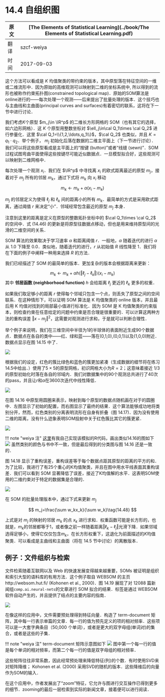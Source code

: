# 14.4 自组织图

| 原文   | [The Elements of Statistical Learning](../book/The Elements of Statistical Learning.pdf) |
| ---- | ---------------------------------------- |
| 翻译   | szcf-weiya                               |
| 时间   | 2017-09-03                   |

这个方法可以看成是 $K$ 均值聚类的带约束的版本，其中原型落在特征空间的一维或二维流形中．因为原始的高维观测可以映射到二维的坐标系统中, 所以得到的流形也被称作约束拓扑图(constrained topological map)．原始的SOM算法是online进行的——每次处理一个观测——后来提出了批量处理的版本．这个技巧也与主曲线和主曲面(principal curves and surfaces)有着密切的联系，这将在下一节中进行讨论．

我们考虑$K$个原型 $m_j\in \IR^p$ 的二维长方形网格的 SOM（也有其它的选择，如六边形网格）．这 $K$ 个原型用整数坐标对 $\ell_j\in\cal Q_1\times \cal Q_2$ 进行参量化．这里 $\cal Q_1=\\{1,2,\ldots,q_1\\}$，$\cal Q_2$ 也类似，并且 $K=q_1\cdot q_2$．举个例子， $m_j$ 初始化后落在数据的二维主平面上（下一节进行讨论）．我们可以将这些原型看成是主平面上的“按键 (button)”或者“线缝 (sewn)”．SOM 过程试图弯曲平面使得这些按键尽可能近似数据点．一旦模型拟合好，这些观测可以映射到二维网格中．

每次处理一个观测 $x_i$．我们在 $\IR^p$ 中寻找离 $x_i$ 的欧式距离最近的原型 $m_j$，接着对于 $m_j$ 所有的邻居 $m_k$，通过下式将 $m_k$ 向 $x_i$ 移动

$$
m_k\leftarrow m_k+\alpha (x_i-m_k)\tag{14.46}
$$

$m_j$ 的邻居定义为使得 $\ell_j$ 和 $\ell_k$ 间的距离小的所有 $m_k$．最简单的方式是采用欧式距离，通过阈值 $r$ 来决定“小”．邻域经常包含最近的原型 $m_j$ 本身．

注意到这里的距离是定义在原型的整数拓扑坐标中的 $\cal Q_1\times \cal Q_2$ 的空间中．式 (14.46) 的更新是将原型往数据点移动，但也是用来维持原型间的光滑的二维空间的关系．

SOM 算法的效果取决于学习速率 $\alpha$ 和距离阈值 $r$．一般地，$\alpha$ 随着迭代的进行 $\alpha$ 从 1.0 下降至 0.0．类似地，随着迭代的进行，$r$ 从初始值 $R$ 线性降至 1．我们将在下面的例子中阐释一种用来选择 $R$ 的方法．

我们已经描述了 SOM 的最简单的版本．更加复杂的版本会根据距离来更新：

$$
m_k\leftarrow m_k + \alpha h(\Vert \ell_j-\ell_k\Vert)(x_i-m_k)\tag{14.47}
$$
其中 **邻居函数 (neighborhood function)** $h$ 会给距离 $\ell_j$ 更近的 $\ell_k$ 更多的权重．

如果我们取足够小的距离 $r$ 使得每个邻域只包含一个点，则丢失了原型之间的空间联系．在这种情形下，可以证明 SOM 算法是 K 均值聚类的 online 版本，并且最后用 K 均值对找到的局部最小值进行标准化．因为 SOM 是 K 均值聚类的约束版本，则检查约束在任意给定的问题中约束是否合理是很重要的．可以计算这两种方法的重构误差 $\Vert x-m_j\Vert^2$，这需要对观测进行求和，于是就可以判断合理性．

举个例子来说明，我们在三维空间中半径为1的半球体的表面附近生成90个数据点．数据点在各自的类中——红、绿和蓝——落在(0,1,0),(0,0,1)以及(1,0,0)附近．数据点显示在图 14.15 中了．

![](../img/14/fig14.15.png)

根据我们的设定，红色的簇比绿色和蓝色的簇更加紧凑（生成数据的细节将在练习14.5中给出．）使用了$5\times 5$的原型网格，初识网格大小为$R=2$；这意味着接近 1/3 的原型初始化时落在各自的邻域内．我们对数据集中的90个观测总共进行了40次的pass，并且让$r$和$\alpha$在3600次迭代中线性降低．

![](../img/14/fig14.16.png)


在图 14.16 中原型用圆圈来表示，映射到每个原型的数据点随机画在对于的圆圈中．左图显示了初始的配置，而右图显示了最终的结果．这个算法能够成功地将类别分开，然而，红色类别的分离表明流形在自身有折叠（图 14.17)．因为没有使用二维的距离，没有什么迹象表明SOM投射中关于红色簇比其它的簇更紧．

![](../img/14/fig14.17.png)

!!! note "weiya 注"
    [这里](https://github.com/szcf-weiya/ESL-CN/tree/master/code/SOM)有我自己实现该模拟的R代码，画出类似14.16的图如下
    ![](../img/14/iter_0.png)
    虽然类别的颜色与书中不一致，但是最后得到的分类图与图 14.16 还是一致的．

图 14.18 显示了重构误差，重构误差等于每个数据点距其原型的距离的平方的和．为了比较，我进行了有25个重心的K均值聚类，并且在图中用水平线表面其重构误差．我们可以看到 SOM 显著降低了误差，接近了K均值解的水平．这表明SOM使用的二维约束对于特定的数据集是合理的．

![](../img/14/fig14.18.png)

在 SOM 的批量处理版本中，通过下式来更新 $m_j$

$$
m_j=\frac{\sum w_kx_k}{\sum w_k}\tag{14.48}
$$

上式是对 $m_j$ 的映射的邻居 $m_k$ 的点 $x_k$ 进行求和．权重函数可能是长方形的，也就是，$m_k$的邻居都等于1，或者像之前一样随着距离$\Vert \ell_k-\ell_j\Vert$光滑下降．如果邻域选得足够小，使得它仅仅包含$m_k$，在长方形权重下，这退化为前面描述的$K$均值聚类．可以看成是主曲线和主曲面（将在 14.5 节中讨论）的离散版本．

## 例子：文件组织与检索

文件检索随着互联网以及 Web 的快速发展变得越来越重要，SOMs 被证明是组织和索引大型的语料库的有用方法．这个例子取自 WEBSOM 的主页http://websom.hut.fi/ (Kohonen et al., 2000)．图 14.19 展现了对 12088 篇新闻组`comp.ai.neural-nets`的文章进行 SOM 拟合的结果．标签是通过 WEBSOM 软件自动产生的，并且提供了结点的主要内容的指南．

![](../img/14/fig14.19.png)

在像这样的应用中，文件需要预处理得到特征向量．构造了 term-document 矩阵，其中每一行表示单篇的文章．每一行的值为预先定义的项的相对频率．这些项可以是一大套字典条目（50,000 个单词），或者是更大的双字母组(单词对)的集合，或者是这些的子集．

!!! note "weiya 注"
    term-document 矩阵示意图如下
    ![](../img/14/dtm1.png)
    图中第一个每一行的值是每个单词的相对频率，而第二个每一行的值是双字母组的相对频率．

这些矩阵往往非常系数，因此经常预处理来降低特征(列)的个数．有时使用SVD来对矩阵降维； Kohonen et al. (2000) 采用SVD的随机的版本．这些降维后的向量作为SOM的输入．

在这个应用中，作者发展出了“zoom”特征，它允许与图进行交互操作已得到更多的细节．zooming的最后一层检索到实际的新闻文章，接着便可以进行阅读．
